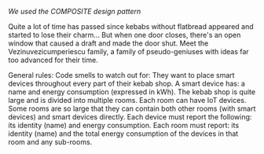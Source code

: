 *We used the COMPOSITE design pattern* 


Quite a lot of time has passed since kebabs without flatbread appeared and started to lose
their charm... But when one door closes, there's an open window that caused a draft and made
the door shut. Meet the Vezinuvezicumperiescu family, a family of pseudo-geniuses with ideas
far too advanced for their time.

General rules:
Code smells to watch out for:
They want to place smart devices throughout every part of their kebab shop.
A smart device has: a name and energy consumption (expressed in kWh).
The kebab shop is quite large and is divided into multiple rooms.
Each room can have IoT devices.
Some rooms are so large that they can contain both other rooms (with smart devices) and
smart devices directly.
Each device must report the following: its identity (name) and energy consumption.
Each room must report: its identity (name) and the total energy consumption of the
devices in that room and any sub-rooms.
